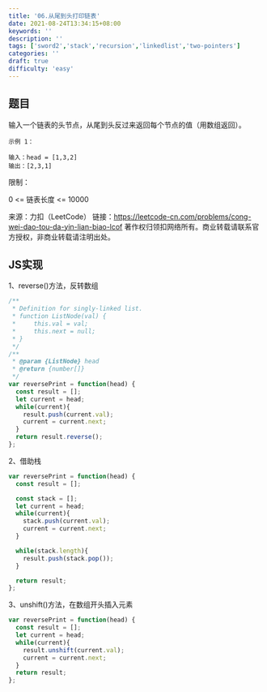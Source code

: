 ```yaml
---
title: '06.从尾到头打印链表'
date: 2021-08-24T13:34:15+08:00
keywords: ''
description: ''
tags: ['sword2','stack','recursion','linkedlist','two-pointers']
categories: ''
draft: true
difficulty: 'easy'
---
```


## 题目

输入一个链表的头节点，从尾到头反过来返回每个节点的值（用数组返回）。

```
示例 1：

输入：head = [1,3,2]
输出：[2,3,1]
```

限制：

0 <= 链表长度 <= 10000

来源：力扣（LeetCode）
链接：https://leetcode-cn.com/problems/cong-wei-dao-tou-da-yin-lian-biao-lcof
著作权归领扣网络所有。商业转载请联系官方授权，非商业转载请注明出处。


## JS实现

1、reverse()方法，反转数组

```javascript
/**
 * Definition for singly-linked list.
 * function ListNode(val) {
 *     this.val = val;
 *     this.next = null;
 * }
 */
/**
 * @param {ListNode} head
 * @return {number[]}
 */
var reversePrint = function(head) {
  const result = [];
  let current = head;
  while(current){
    result.push(current.val);
    current = current.next;
  }
  return result.reverse();
};
```

2、借助栈

```javascript
var reversePrint = function(head) {
  const result = [];

  const stack = [];
  let current = head;
  while(current){
    stack.push(current.val);
    current = current.next;
  }

  while(stack.length){
    result.push(stack.pop());
  }

  return result;
};
```

3、unshift()方法，在数组开头插入元素

```javascript
var reversePrint = function(head) {
  const result = [];
  let current = head;
  while(current){
    result.unshift(current.val);
    current = current.next;
  }
  return result;
};
```
